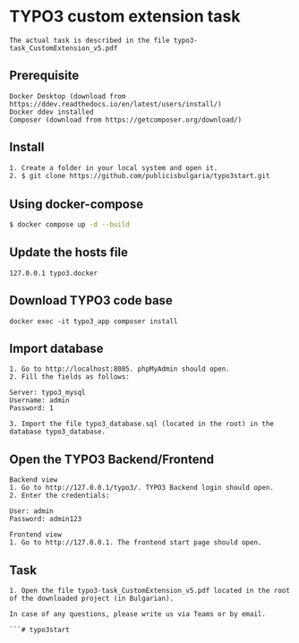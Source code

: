 # TYPO3 custom extension task
```
The actual task is described in the file typo3-task_CustomExtension_v5.pdf

```

## Prerequisite
```
Docker Desktop (download from https://ddev.readthedocs.io/en/latest/users/install/)
Docker ddev installed
Composer (download from https://getcomposer.org/download/)
```

## Install

```bash
1. Create a folder in your local system and open it.
2. $ git clone https://github.com/publicisbulgaria/typo3start.git
```

## Using docker-compose

```bash
$ docker compose up -d --build
```

## Update the hosts file 
``` 
127.0.0.1 typo3.docker
```

## Download TYPO3 code base
``` 
docker exec -it typo3_app composer install
```

## Import database
``` 
1. Go to http://localhost:8085. phpMyAdmin should open.
2. Fill the fields as follows:

Server: typo3_mysql
Username: admin
Password: 1

3. Import the file typo3_database.sql (located in the root) in the database typo3_database.
``` 

## Open the TYPO3 Backend/Frontend
``` 
Backend view
1. Go to http://127.0.0.1/typo3/. TYPO3 Backend login should open.
2. Enter the credentials:

User: admin
Password: admin123

Frontend view
1. Go to http://127.0.0.1. The frontend start page should open.

```
## Task
``` 
1. Open the file typo3-task_CustomExtension_v5.pdf located in the root of the downloaded project (in Bulgarian).

In case of any questions, please write us via Teams or by email.

```# typo3start
